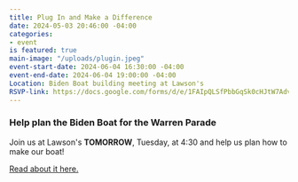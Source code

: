```yaml
---
title: Plug In and Make a Difference
date: 2024-05-03 20:46:00 -04:00
categories:
- event
is featured: true
main-image: "/uploads/plugin.jpeg"
event-start-date: 2024-06-04 16:30:00 -04:00
event-end-date: 2024-06-04 19:00:00 -04:00
Location: Biden Boat building meeting at Lawson's
RSVP-link: https://docs.google.com/forms/d/e/1FAIpQLSfPbbGqSk0cHJtW7AdvUzAaIROFdgoEBDiTxY5GkbCAt6UMMg/viewform
---
```


### Help plan the Biden Boat for the Warren Parade

Join us at Lawson's **TOMORROW**, Tuesday, at 4:30 and help us plan how to make our boat! 

[Read about it here.](https://docs.google.com/forms/d/e/1FAIpQLSfPbbGqSk0cHJtW7AdvUzAaIROFdgoEBDiTxY5GkbCAt6UMMg/viewform)

 